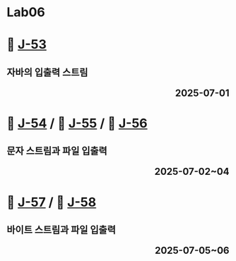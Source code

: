# Lab06

# 📖 [J-53](./J_53.md)
**자바의 입출력 스트림** <p align='right'>2025-07-01</p>
---
# 📖 [J-54](./J_54.md) / 📖 [J-55](./J_55.md) / 📖 [J-56](./J_56.md)
**문자 스트림과 파일 입출력** <p align='right'>2025-07-02~04</p>
---
# 📖 [J-57](./J_57.md) / 📖 [J-58](./J_58.md)
**바이트 스트림과 파일 입출력** <p align='right'>2025-07-05~06</p>
---
